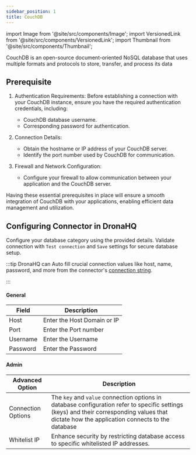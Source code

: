 ```yaml
---
sidebar_position: 1
title: CouchDB
---
```


import Image from '@site/src/components/Image'; import VersionedLink from '@site/src/components/VersionedLink'; import
Thumbnail from '@site/src/components/Thumbnail';

CouchDB is an open-source document-oriented NoSQL database that uses multiple formats and protocols to store, transfer,
and process its data

## Prerequisite

1. Authentication Requirements: Before establishing a connection with your CouchDB instance, ensure you have the
   required authentication credentials, including:

   - CouchDB database username.
   - Corresponding password for authentication.

2. Connection Details:

   - Obtain the hostname or IP address of your CouchDB server.
   - Identify the port number used by CouchDB for communication.

3. Firewall and Network Configuration:
   - Configure your firewall to allow communication between your application and the CouchDB server.

Having these essential prerequisites in place will ensure a smooth integration of CouchDB with your applications,
enabling efficient data management and utilization.

## Configuring Connector in DronaHQ

Configure your database category using the provided details. Validate connection with `Test connection` and `Save`
settings for secure database setup.

:::tip DronaHQ can Auto fill crucial connection values like host, name, password, and more from the connector's
[connection string](https://docs.couchbase.com/java-sdk/current/howtos/managing-connections.html#connection-strings).

:::

#### General

| Field    | Description                 |
| -------- | --------------------------- |
| Host     | Enter the Host Domain or IP |
| Port     | Enter the Port number       |
| Username | Enter the Username          |
| Password | Enter the Password          |

<figure>
  <Thumbnail src="/img/reference/connectors/couchdb/details.png" alt="DynamoDB with Sample details." />
</figure>

#### Admin

| Advanced Option                                                                                    | Description                                                                                                                                                                                   |
| -------------------------------------------------------------------------------------------------- | --------------------------------------------------------------------------------------------------------------------------------------------------------------------------------------------- |
| Connection Options                                                                                 | The `key` and `value` connection options in database configuration refer to specific settings (keys) and their corresponding values that dictate how the application connects to the database |
| <VersionedLink to = "/datasource-concepts/whitelisting-dronahq-ip/"> Whitelist IP </VersionedLink> | Enhance security by restricting database access to specific whitelisted IP addresses.                                                                                                         |
